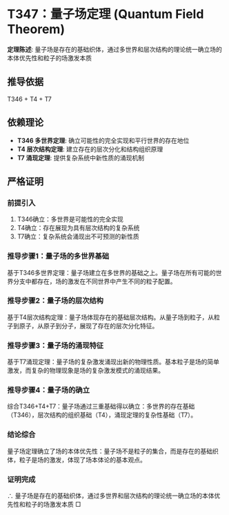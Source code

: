 # T347：量子场定理 (Quantum Field Theorem)

**定理陈述**: 量子场是存在的基础织体，通过多世界和层次结构的理论统一确立场的本体优先性和粒子的场激发本质

## 推导依据
T346 + T4 + T7

## 依赖理论
- **T346 多世界定理**: 确立可能性的完全实现和平行世界的存在地位
- **T4 层次结构定理**: 建立存在的层次分化和结构组织原理
- **T7 涌现定理**: 提供复杂系统中新性质的涌现机制

## 严格证明

### 前提引入
1. T346确立：多世界是可能性的完全实现
2. T4确立：存在展现为具有层次结构的复杂系统
3. T7确立：复杂系统会涌现出不可预测的新性质

### 推导步骤1：量子场的多世界基础
基于T346多世界定理：量子场建立在多世界的基础之上。量子场在所有可能的世界分支中都存在，场的激发在不同世界中产生不同的粒子配置。

### 推导步骤2：量子场的层次结构
基于T4层次结构定理：量子场体现存在的基础层次结构。从量子场到粒子，从粒子到原子，从原子到分子，展现了存在的层次分化特征。

### 推导步骤3：量子场的涌现特征
基于T7涌现定理：量子场的复杂激发涌现出新的物理性质。基本粒子是场的简单激发，而复杂的物理现象是场的复杂激发模式的涌现结果。

### 推导步骤4：量子场的确立
综合T346+T4+T7：量子场通过三重基础得以确立：多世界的存在基础（T346），层次结构的组织基础（T4），涌现定理的复杂性基础（T7）。

### 结论综合
量子场定理确立了场的本体优先性：量子场不是粒子的集合，而是存在的基础织体，粒子是场的激发，体现了场本体论的基本观点。

### 证明完成
∴ 量子场是存在的基础织体，通过多世界和层次结构的理论统一确立场的本体优先性和粒子的场激发本质 □